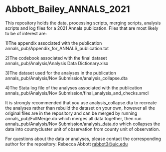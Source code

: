 # Abbott_Bailey_ANNALS_2021
 
This repository holds the data, processing scripts, merging scripts, analysis scripts and log files for a 2021 Annals publication. Files that are most likely to be of interest are: 

1)The appendix associated with the publication
annals_pub/Appendix_for_ANNALS_publication.txt

2)The codebook associated with the final dataset
annals_pub/Analysis/Analysis Data Dictionary.xlsx

3)The dataset used for the analyses in the publication
annals_pub/Analysis/Nov Submission/analysis_collapse.dta

4)The Stata log file of the analyses associated with the publication
annals_pub/Analysis/Nov Submission/final_analysis_and_checks.smcl

It is strongly recommended that you use analysis_collapse.dta to recreate the analyses rather than rebuild the dataset on your own, however all the original files are in the repository and can be merged by running annals_pub/FullMerge.do which merges all data together, then run annals_pub/Analysis/Nov Submission/analysis_data.do which collapses the data into countycluster unit of observation from county unit of observation. 

For questions about the data or analyses, please contact the corresponding author for the repository: Rebecca Abbott rabbot3@uic.edu
